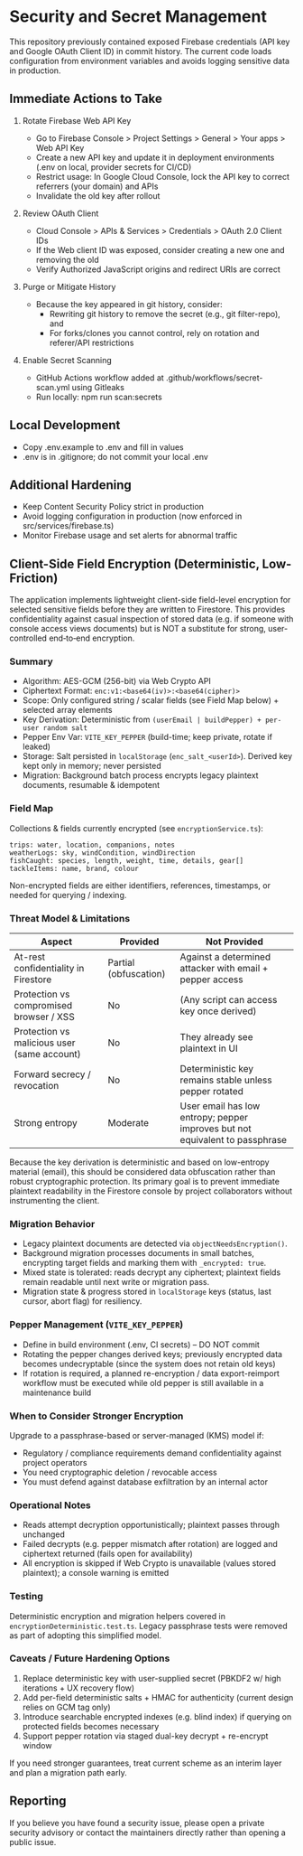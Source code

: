 # Security and Secret Management

This repository previously contained exposed Firebase credentials (API key and Google OAuth Client ID) in commit history. The current code loads configuration from environment variables and avoids logging sensitive data in production.

## Immediate Actions to Take

1. Rotate Firebase Web API Key
   - Go to Firebase Console > Project Settings > General > Your apps > Web API Key
   - Create a new API key and update it in deployment environments (.env on local, provider secrets for CI/CD)
   - Restrict usage: In Google Cloud Console, lock the API key to correct referrers (your domain) and APIs
   - Invalidate the old key after rollout

2. Review OAuth Client
   - Cloud Console > APIs & Services > Credentials > OAuth 2.0 Client IDs
   - If the Web client ID was exposed, consider creating a new one and removing the old
   - Verify Authorized JavaScript origins and redirect URIs are correct

3. Purge or Mitigate History
   - Because the key appeared in git history, consider:
     - Rewriting git history to remove the secret (e.g., git filter-repo), and
     - For forks/clones you cannot control, rely on rotation and referer/API restrictions

4. Enable Secret Scanning
   - GitHub Actions workflow added at .github/workflows/secret-scan.yml using Gitleaks
   - Run locally: npm run scan:secrets

## Local Development

- Copy .env.example to .env and fill in values
- .env is in .gitignore; do not commit your local .env

## Additional Hardening

- Keep Content Security Policy strict in production
- Avoid logging configuration in production (now enforced in src/services/firebase.ts)
- Monitor Firebase usage and set alerts for abnormal traffic

## Client-Side Field Encryption (Deterministic, Low-Friction)

The application implements lightweight client-side field-level encryption for selected sensitive fields before they are written to Firestore. This provides confidentiality against casual inspection of stored data (e.g. if someone with console access views documents) but is NOT a substitute for strong, user-controlled end‑to‑end encryption.

### Summary
* Algorithm: AES-GCM (256-bit) via Web Crypto API
* Ciphertext Format: `enc:v1:<base64(iv)>:<base64(cipher)>`
* Scope: Only configured string / scalar fields (see Field Map below) + selected array elements
* Key Derivation: Deterministic from `(userEmail | buildPepper) + per-user random salt`
* Pepper Env Var: `VITE_KEY_PEPPER` (build-time; keep private, rotate if leaked)
* Storage: Salt persisted in `localStorage` (`enc_salt_<userId>`). Derived key kept only in memory; never persisted
* Migration: Background batch process encrypts legacy plaintext documents, resumable & idempotent

### Field Map
Collections & fields currently encrypted (see `encryptionService.ts`):
```
trips: water, location, companions, notes
weatherLogs: sky, windCondition, windDirection
fishCaught: species, length, weight, time, details, gear[]
tackleItems: name, brand, colour
```
Non-encrypted fields are either identifiers, references, timestamps, or needed for querying / indexing.

### Threat Model & Limitations
| Aspect | Provided | Not Provided |
| ------ | -------- | ------------ |
| At-rest confidentiality in Firestore | Partial (obfuscation) | Against a determined attacker with email + pepper access |
| Protection vs compromised browser / XSS | No | (Any script can access key once derived) |
| Protection vs malicious user (same account) | No | They already see plaintext in UI |
| Forward secrecy / revocation | No | Deterministic key remains stable unless pepper rotated |
| Strong entropy | Moderate | User email has low entropy; pepper improves but not equivalent to passphrase |

Because the key derivation is deterministic and based on low-entropy material (email), this should be considered data obfuscation rather than robust cryptographic protection. Its primary goal is to prevent immediate plaintext readability in the Firestore console by project collaborators without instrumenting the client.

### Migration Behavior
* Legacy plaintext documents are detected via `objectNeedsEncryption()`.
* Background migration processes documents in small batches, encrypting target fields and marking them with `_encrypted: true`.
* Mixed state is tolerated: reads decrypt any ciphertext; plaintext fields remain readable until next write or migration pass.
* Migration state & progress stored in `localStorage` keys (status, last cursor, abort flag) for resiliency.

### Pepper Management (`VITE_KEY_PEPPER`)
* Define in build environment (.env, CI secrets) – DO NOT commit
* Rotating the pepper changes derived keys; previously encrypted data becomes undecryptable (since the system does not retain old keys)
* If rotation is required, a planned re-encryption / data export-reimport workflow must be executed while old pepper is still available in a maintenance build

### When to Consider Stronger Encryption
Upgrade to a passphrase-based or server-managed (KMS) model if:
* Regulatory / compliance requirements demand confidentiality against project operators
* You need cryptographic deletion / revocable access
* You must defend against database exfiltration by an internal actor

### Operational Notes
* Reads attempt decryption opportunistically; plaintext passes through unchanged
* Failed decrypts (e.g. pepper mismatch after rotation) are logged and ciphertext returned (fails open for availability)
* All encryption is skipped if Web Crypto is unavailable (values stored plaintext); a console warning is emitted

### Testing
Deterministic encryption and migration helpers covered in `encryptionDeterministic.test.ts`. Legacy passphrase tests were removed as part of adopting this simplified model.

### Caveats / Future Hardening Options
1. Replace deterministic key with user-supplied secret (PBKDF2 w/ high iterations + UX recovery flow)
2. Add per-field deterministic salts + HMAC for authenticity (current design relies on GCM tag only)
3. Introduce searchable encrypted indexes (e.g. blind index) if querying on protected fields becomes necessary
4. Support pepper rotation via staged dual-key decrypt + re-encrypt window

If you need stronger guarantees, treat current scheme as an interim layer and plan a migration path early.

## Reporting

If you believe you have found a security issue, please open a private security advisory or contact the maintainers directly rather than opening a public issue.
